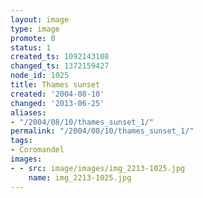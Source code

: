 ```yaml
---
layout: image
type: image
promote: 0
status: 1
created_ts: 1092143108
changed_ts: 1372159427
node_id: 1025
title: Thames sunset
created: '2004-08-10'
changed: '2013-06-25'
aliases:
- "/2004/08/10/thames_sunset_1/"
permalink: "/2004/08/10/thames_sunset_1/"
tags:
- Coromandel
images:
- - src: image/images/img_2213-1025.jpg
    name: img_2213-1025.jpg
---
```



